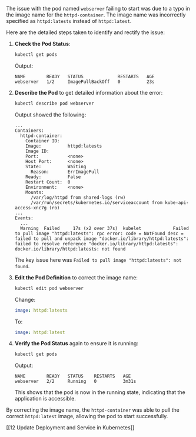 The issue with the pod named `webserver` failing to start was due to a typo in the image name for the `httpd-container`. The image name was incorrectly specified as `httpd:latests` instead of `httpd:latest`. 

Here are the detailed steps taken to identify and rectify the issue:

1. **Check the Pod Status**:
    ```bash
    kubectl get pods
    ```

    Output:
    ```
    NAME        READY   STATUS             RESTARTS   AGE
    webserver   1/2     ImagePullBackOff   0          23s
    ```

2. **Describe the Pod** to get detailed information about the error:
    ```bash
    kubectl describe pod webserver
    ```

    Output showed the following:
    ```
    ...
    Containers:
      httpd-container:
        Container ID:   
        Image:          httpd:latests
        Image ID:       
        Port:           <none>
        Host Port:      <none>
        State:          Waiting
          Reason:       ErrImagePull
        Ready:          False
        Restart Count:  0
        Environment:    <none>
        Mounts:
          /var/log/httpd from shared-logs (rw)
          /var/run/secrets/kubernetes.io/serviceaccount from kube-api-access-xnc7g (ro)
    ...
    Events:
      ...
      Warning  Failed     17s (x2 over 37s)  kubelet            Failed to pull image "httpd:latests": rpc error: code = NotFound desc = failed to pull and unpack image "docker.io/library/httpd:latests": failed to resolve reference "docker.io/library/httpd:latests": docker.io/library/httpd:latests: not found
    ```

    The key issue here was `Failed to pull image "httpd:latests": not found`.

3. **Edit the Pod Definition** to correct the image name:
    ```bash
    kubectl edit pod webserver
    ```

    Change:
    ```yaml
    image: httpd:latests
    ```

    To:
    ```yaml
    image: httpd:latest
    ```

4. **Verify the Pod Status** again to ensure it is running:
    ```bash
    kubectl get pods
    ```

    Output:
    ```
    NAME        READY   STATUS    RESTARTS   AGE
    webserver   2/2     Running   0          3m31s
    ```

    This shows that the pod is now in the running state, indicating that the application is accessible.

By correcting the image name, the `httpd-container` was able to pull the correct `httpd:latest` image, allowing the pod to start successfully.


[[12 Update Deployment and Service in Kubernetes]]